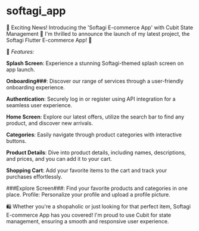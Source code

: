 # softagi_app

🚀 Exciting News! Introducing the 'Softagi E-commerce App' with Cubit State Management 🛒
I'm thrilled to announce the launch of my latest project, the Softagi Flutter E-commerce App! 📱

🌟 *Features:*

**Splash Screen**: Experience a stunning Softagi-themed splash screen on app launch.

**Onboarding###**: Discover our range of services through a user-friendly onboarding experience.

**Authentication**: Securely log in or register using API integration for a seamless user experience.

**Home Screen**: Explore our latest offers, utilize the search bar to find any product, and discover new arrivals.

**Categories**: Easily navigate through product categories with interactive buttons.

**Product Details**: Dive into product details, including names, descriptions, and prices, and you can add it to your cart.

**Shopping Cart**: Add your favorite items to the cart and track your purchases effortlessly.

###Explore Screen###: Find your favorite products and categories in one place.
Profile: Personalize your profile and upload a profile picture.

🛍️ Whether you're a shopaholic or just looking for that perfect item, Softagi E-commerce App has you covered! I'm proud to use Cubit for state management, ensuring a smooth and responsive user experience.
